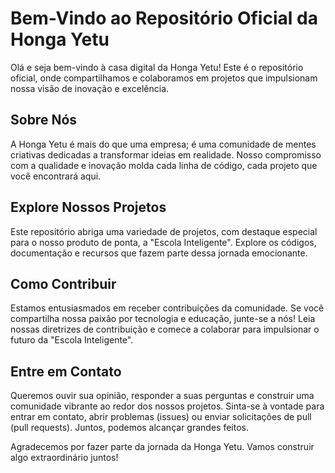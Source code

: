 # Bem-Vindo ao Repositório Oficial da Honga Yetu

Olá e seja bem-vindo à casa digital da Honga Yetu! Este é o repositório oficial, onde compartilhamos e colaboramos em projetos que impulsionam nossa visão de inovação e excelência.

## Sobre Nós

A Honga Yetu é mais do que uma empresa; é uma comunidade de mentes criativas dedicadas a transformar ideias em realidade. Nosso compromisso com a qualidade e inovação molda cada linha de código, cada projeto que você encontrará aqui.

## Explore Nossos Projetos

Este repositório abriga uma variedade de projetos, com destaque especial para o nosso produto de ponta, a "Escola Inteligente". Explore os códigos, documentação e recursos que fazem parte dessa jornada emocionante.

## Como Contribuir

Estamos entusiasmados em receber contribuições da comunidade. Se você compartilha nossa paixão por tecnologia e educação, junte-se a nós! Leia nossas diretrizes de contribuição e comece a colaborar para impulsionar o futuro da "Escola Inteligente".

## Entre em Contato

Queremos ouvir sua opinião, responder a suas perguntas e construir uma comunidade vibrante ao redor dos nossos projetos. Sinta-se à vontade para entrar em contato, abrir problemas (issues) ou enviar solicitações de pull (pull requests). Juntos, podemos alcançar grandes feitos.

Agradecemos por fazer parte da jornada da Honga Yetu. Vamos construir algo extraordinário juntos!

